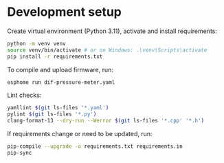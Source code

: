 


# Development setup

Create virtual environment (Python 3.11), activate and install requirements:

```bash
python -m venv venv
source venv/bin/activate # or on Windows: .\venv\Scripts\activate 
pip install -r requirements.txt
```

To compile and upload firmware, run:

```bash
esphome run dif-pressure-meter.yaml
```

Lint checks:

```bash
yamllint $(git ls-files '*.yaml')
pylint $(git ls-files '*.py')
clang-format-13 --dry-run --Werror $(git ls-files '*.cpp' '*.h')
```

If requirements change or need to be updated, run:

```bash
pip-compile --upgrade -o requirements.txt requirements.in
pip-sync
```


